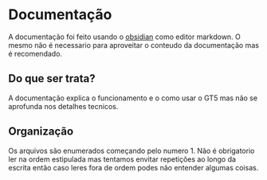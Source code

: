 # Documentação
A documentação foi feito usando o [obsidian](https://obsidian.md) como editor markdown. O mesmo não é necessario para aproveitar o conteudo da documentação mas é recomendado.
## Do que ser trata?
A documentação explica o funcionamento e o como usar o GT5 mas não se aprofunda nos detalhes tecnicos.
## Organização
Os arquivos são enumerados começando pelo numero 1. Não é obrigatorio ler na ordem estipulada mas tentamos envitar repetições ao longo da escrita então caso leres fora de ordem podes não entender algumas coisas.